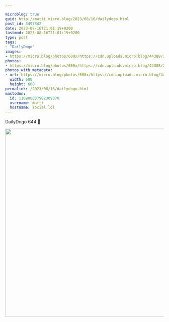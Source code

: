 ```yaml
---

microblog: true
guid: http://matti.micro.blog/2023/08/16/dailydogo.html
post_id: 3497842
date: 2023-08-16T21:01:19+0200
lastmod: 2023-08-16T21:01:19+0200
type: post
tags:
- "DailyDogo"
images:
- https://micro.blog/photos/600x/https://cdn.uploads.micro.blog/44388/2023/24fae59db9cd40e086b71643f3e0ef9a.jpg
photos:
- https://micro.blog/photos/600x/https://cdn.uploads.micro.blog/44388/2023/24fae59db9cd40e086b71643f3e0ef9a.jpg
photos_with_metadata:
- url: https://micro.blog/photos/600x/https://cdn.uploads.micro.blog/44388/2023/24fae59db9cd40e086b71643f3e0ef9a.jpg
  width: 600
  height: 600
permalink: /2023/08/16/dailydogo.html
mastodon:
  id: 110900837982309370
  username: matti
  hostname: social.lol
---
```

DailyDogo 644 🐶

<img src="/media/uploads/2023/24fae59db9cd40e086b71643f3e0ef9a.jpg" width="600" height="600" alt="" />

